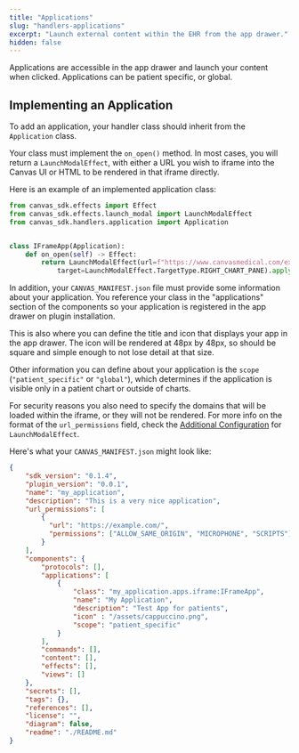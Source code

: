 ```yaml
---
title: "Applications"
slug: "handlers-applications"
excerpt: "Launch external content within the EHR from the app drawer."
hidden: false
---
```


Applications are accessible in the app drawer and launch your content when
clicked. Applications can be patient specific, or global.

## Implementing an Application

To add an application, your handler class should inherit from  the
`Application` class.

Your class must implement the `on_open()` method. In most cases, you will
return a `LaunchModalEffect`, with either a URL you wish to iframe into the
Canvas UI or HTML to be rendered in that iframe directly.

Here is an example of an implemented application class:

```python
from canvas_sdk.effects import Effect
from canvas_sdk.effects.launch_modal import LaunchModalEffect
from canvas_sdk.handlers.application import Application


class IFrameApp(Application):
    def on_open(self) -> Effect:
        return LaunchModalEffect(url=f"https://www.canvasmedical.com/extensions",
            target=LaunchModalEffect.TargetType.RIGHT_CHART_PANE).apply()
```

In addition, your `CANVAS_MANIFEST.json` file must provide some information
about your application. You reference your class in the "applications"
section of the components so your application is registered in the app drawer
on plugin installation.

This is also where you can define the title and icon that displays your
app in the app drawer. The icon will be rendered at 48px by 48px, so should be
square and simple enough to not lose detail at that size.

Other information you can define about your application is the `scope`
(`"patient_specific"` or `"global"`), which determines if the application is
visible only in a patient chart or outside of charts.

For security reasons you also need to specify the domains that will be loaded within the iframe, or they will not be
rendered. For more info on the format of the `url_permissions` field, check the [Additional Configuration](/sdk/layout-effect/#additional-configuration) for `LaunchModalEffect`.

Here's what your `CANVAS_MANIFEST.json` might look like:

```json
{
    "sdk_version": "0.1.4",
    "plugin_version": "0.0.1",
    "name": "my_application",
    "description": "This is a very nice application",
    "url_permissions": [
        {
          "url": "https://example.com/",
          "permissions": ["ALLOW_SAME_ORIGIN", "MICROPHONE", "SCRIPTS"]
        }
    ],
    "components": {
        "protocols": [],
        "applications": [
            {
                "class": "my_application.apps.iframe:IFrameApp",
                "name": "My Application",
                "description": "Test App for patients",
                "icon" : "/assets/cappuccino.png",
                "scope": "patient_specific"
            }
        ],
        "commands": [],
        "content": [],
        "effects": [],
        "views": []
    },
    "secrets": [],
    "tags": {},
    "references": [],
    "license": "",
    "diagram": false,
    "readme": "./README.md"
}
```


<br/>
<br/>
<br/>
<br/>
